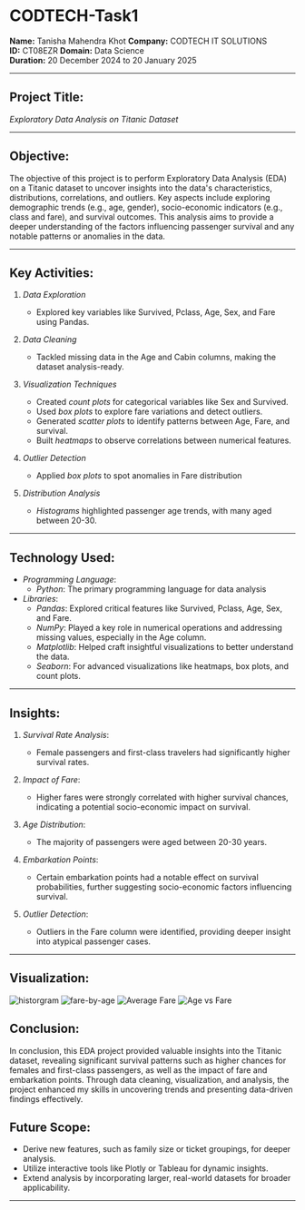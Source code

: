 # CODTECH-Task1

**Name:** Tanisha Mahendra Khot
**Company:** CODTECH IT SOLUTIONS  
**ID:** CT08EZR
**Domain:** Data Science  
**Duration:** 20 December 2024 to 20 January 2025 


---

## Project Title: 
*Exploratory Data Analysis on Titanic Dataset*

---

## Objective:
The objective of this project is to perform Exploratory Data Analysis (EDA) on a Titanic dataset to uncover insights into the data's characteristics, distributions, correlations, and outliers. Key aspects include exploring demographic trends (e.g., age, gender), socio-economic indicators (e.g., class and fare), and survival outcomes. This analysis aims to provide a deeper understanding of the factors influencing passenger survival and any notable patterns or anomalies in the data.

---

## Key Activities:
1. *Data Exploration*  
   - Explored key variables like Survived, Pclass, Age, Sex, and Fare using Pandas.

2. *Data Cleaning*  
   - Tackled missing data in the Age and Cabin columns, making the dataset analysis-ready.

3. *Visualization Techniques*  
   - Created *count plots* for categorical variables like Sex and Survived.
   - Used *box plots* to explore fare variations and detect outliers.
   - Generated *scatter plots* to identify patterns between Age, Fare, and survival.
   - Built *heatmaps* to observe correlations between numerical features.

4. *Outlier Detection*  
   - Applied *box plots* to spot anomalies in Fare distribution

5. *Distribution Analysis*  
   - *Histograms* highlighted passenger age trends, with many aged between 20-30.

---

## Technology Used:
- *Programming Language*:
  - *Python*: The primary programming language for data analysis
- *Libraries*:
  - *Pandas*: Explored critical features like Survived, Pclass, Age, Sex, and Fare.
  - *NumPy*:  Played a key role in numerical operations and addressing missing values, especially in the Age column.
  - *Matplotlib*: Helped craft insightful visualizations to better understand the data.
  - *Seaborn*: For advanced visualizations like heatmaps, box plots, and count plots.

---

## Insights:
1. *Survival Rate Analysis*:  
   - Female passengers and first-class travelers had significantly higher survival rates.

2. *Impact of Fare*:  
   - Higher fares were strongly correlated with higher survival chances, indicating a potential socio-economic impact on survival.

3. *Age Distribution*:  
   - The majority of passengers were aged between 20-30 years.

4. *Embarkation Points*:  
   - Certain embarkation points had a notable effect on survival probabilities, further suggesting socio-economic factors influencing survival.

5. *Outlier Detection*:  
   - Outliers in the Fare column were identified, providing deeper insight into atypical passenger cases.

---

## Visualization:

![historgram](https://github.com/user-attachments/assets/afebb866-691b-4824-a85b-df478bd4d098)
![fare-by-age](https://github.com/user-attachments/assets/0b4f5d39-0264-4a5d-87a6-5380de02e8da)
![Average Fare ](https://github.com/user-attachments/assets/43c360bf-4574-442d-b628-8b7dd0220301)
![Age vs Fare](https://github.com/user-attachments/assets/0f15d26d-59d0-45e9-a9d8-82bf48a7dbfb)





## Conclusion:
In conclusion, this EDA project provided valuable insights into the Titanic dataset, revealing significant survival patterns such as higher chances for females and first-class passengers, as well as the impact of fare and embarkation points. Through data cleaning, visualization, and analysis, the project enhanced my skills in uncovering trends and presenting data-driven findings effectively.



## Future Scope:
- Derive new features, such as family size or ticket groupings, for deeper analysis.
- Utilize interactive tools like Plotly or Tableau for dynamic insights.
- Extend analysis by incorporating larger, real-world datasets for broader applicability.

---





